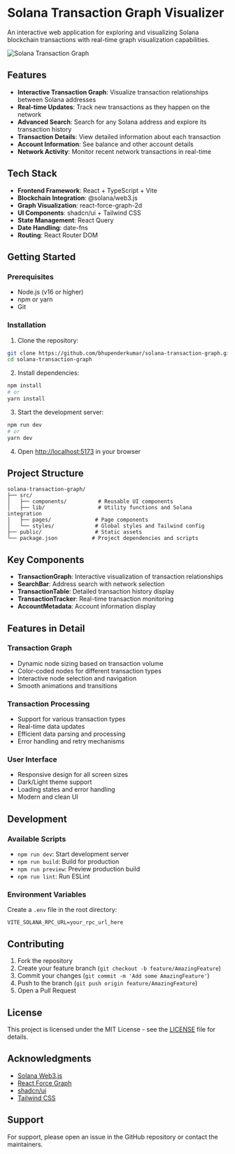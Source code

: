 # Solana Transaction Graph Visualizer 

An interactive web application for exploring and visualizing Solana blockchain transactions with real-time graph visualization capabilities.

![Solana Transaction Graph](public/preview.jpg)

## Features 

- **Interactive Transaction Graph**: Visualize transaction relationships between Solana addresses
- **Real-time Updates**: Track new transactions as they happen on the network
- **Advanced Search**: Search for any Solana address and explore its transaction history
- **Transaction Details**: View detailed information about each transaction
- **Account Information**: See balance and other account details
- **Network Activity**: Monitor recent network transactions in real-time

## Tech Stack 

- **Frontend Framework**: React + TypeScript + Vite
- **Blockchain Integration**: @solana/web3.js
- **Graph Visualization**: react-force-graph-2d
- **UI Components**: shadcn/ui + Tailwind CSS
- **State Management**: React Query
- **Date Handling**: date-fns
- **Routing**: React Router DOM

## Getting Started 

### Prerequisites

- Node.js (v16 or higher)
- npm or yarn
- Git

### Installation

1. Clone the repository:
```bash
git clone https://github.com/bhupenderkumar/solana-transaction-graph.git
cd solana-transaction-graph
```

2. Install dependencies:
```bash
npm install
# or
yarn install
```

3. Start the development server:
```bash
npm run dev
# or
yarn dev
```

4. Open [http://localhost:5173](http://localhost:5173) in your browser

## Project Structure 

```
solana-transaction-graph/
├── src/
│   ├── components/          # Reusable UI components
│   ├── lib/                 # Utility functions and Solana integration
│   ├── pages/              # Page components
│   └── styles/             # Global styles and Tailwind config
├── public/                 # Static assets
└── package.json           # Project dependencies and scripts
```

## Key Components 

- **TransactionGraph**: Interactive visualization of transaction relationships
- **SearchBar**: Address search with network selection
- **TransactionTable**: Detailed transaction history display
- **TransactionTracker**: Real-time transaction monitoring
- **AccountMetadata**: Account information display

## Features in Detail 

### Transaction Graph
- Dynamic node sizing based on transaction volume
- Color-coded nodes for different transaction types
- Interactive node selection and navigation
- Smooth animations and transitions

### Transaction Processing
- Support for various transaction types
- Real-time data updates
- Efficient data parsing and processing
- Error handling and retry mechanisms

### User Interface
- Responsive design for all screen sizes
- Dark/Light theme support
- Loading states and error handling
- Modern and clean UI

## Development 

### Available Scripts

- `npm run dev`: Start development server
- `npm run build`: Build for production
- `npm run preview`: Preview production build
- `npm run lint`: Run ESLint

### Environment Variables

Create a `.env` file in the root directory:

```env
VITE_SOLANA_RPC_URL=your_rpc_url_here
```

## Contributing 

1. Fork the repository
2. Create your feature branch (`git checkout -b feature/AmazingFeature`)
3. Commit your changes (`git commit -m 'Add some AmazingFeature'`)
4. Push to the branch (`git push origin feature/AmazingFeature`)
5. Open a Pull Request

## License 

This project is licensed under the MIT License - see the [LICENSE](LICENSE) file for details.

## Acknowledgments 

- [Solana Web3.js](https://github.com/solana-labs/solana-web3.js)
- [React Force Graph](https://github.com/vasturiano/react-force-graph)
- [shadcn/ui](https://ui.shadcn.com/)
- [Tailwind CSS](https://tailwindcss.com/)

## Support 

For support, please open an issue in the GitHub repository or contact the maintainers.
